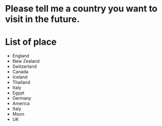 # Please tell me a country you want to visit in the future.

# List of place
- England
- New Zealand
- Switzerland
- Canada
- Iceland
- Thailand
- Italy
- Egypt
- Germany
- America
- Italy
- Moon
- UK
